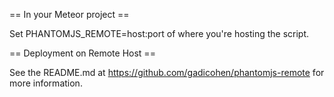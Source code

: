 == In your Meteor project ==

Set PHANTOMJS_REMOTE=host:port of where you're hosting the script.

== Deployment on Remote Host ==

See the README.md at https://github.com/gadicohen/phantomjs-remote for more information.
